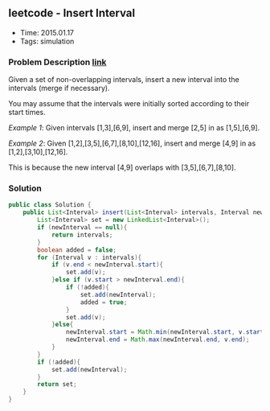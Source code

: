 ## leetcode - Insert Interval
- Time: 2015.01.17
- Tags: simulation

### Problem Description [link][1]
Given a set of non-overlapping intervals, insert a new interval into the intervals (merge if necessary).

You may assume that the intervals were initially sorted according to their start times.

*Example 1*:
Given intervals [1,3],[6,9], insert and merge [2,5] in as [1,5],[6,9].

*Example 2*:
Given [1,2],[3,5],[6,7],[8,10],[12,16], insert and merge [4,9] in as [1,2],[3,10],[12,16].

This is because the new interval [4,9] overlaps with [3,5],[6,7],[8,10].

### Solution
```java
public class Solution {
    public List<Interval> insert(List<Interval> intervals, Interval newInterval) {
        List<Interval> set = new LinkedList<Interval>();
        if (newInterval == null){
            return intervals;
        }
        boolean added = false;
        for (Interval v : intervals){
            if (v.end < newInterval.start){
                set.add(v);
            }else if (v.start > newInterval.end){
                if (!added){
                    set.add(newInterval);
                    added = true;
                }
                set.add(v);
            }else{
                newInterval.start = Math.min(newInterval.start, v.start);
                newInterval.end = Math.max(newInterval.end, v.end);
            }
        }
        if (!added){
            set.add(newInterval);
        }
        return set;
    }
}
```

[1]: https://oj.leetcode.com/problems/insert-interval/ "insert-interval"

